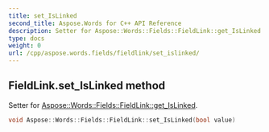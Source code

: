 ```yaml
---
title: set_IsLinked
second_title: Aspose.Words for C++ API Reference
description: Setter for Aspose::Words::Fields::FieldLink::get_IsLinked. 
type: docs
weight: 0
url: /cpp/aspose.words.fields/fieldlink/set_islinked/
---
```

## FieldLink.set_IsLinked method


Setter for [Aspose::Words::Fields::FieldLink::get_IsLinked](./get_islinked/).

```cpp
void Aspose::Words::Fields::FieldLink::set_IsLinked(bool value)
```

